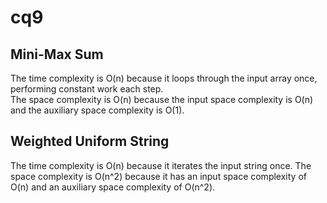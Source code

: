 # cq9

## Mini-Max Sum
The time complexity is O(n) because it loops through the input array once, performing constant work each step.\
The space complexity is O(n) because the input space complexity is O(n) and the auxiliary space complexity is O(1).

## Weighted Uniform String
The time complexity is O(n) because it iterates the input string once.
The space complexity is O(n^2) because it has an input space complexity of O(n) and an auxiliary space complexity of O(n^2).
